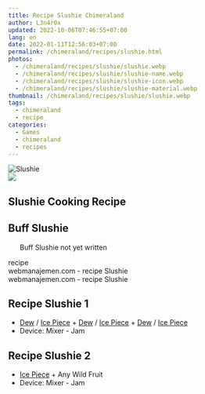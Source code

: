```yaml
---
title: Recipe Slushie Chimeraland
author: L3n4r0x
updated: 2022-10-06T07:46:55+07:00
lang: en
date: 2022-01-11T12:56:03+07:00
permalink: /chimeraland/recipes/slushie.html
photos:
  - /chimeraland/recipes/slushie/slushie.webp
  - /chimeraland/recipes/slushie/slushie-name.webp
  - /chimeraland/recipes/slushie/slushie-icon.webp
  - /chimeraland/recipes/slushie/slushie-material.webp
thumbnail: /chimeraland/recipes/slushie/slushie.webp
tags:
  - chimeraland
  - recipe
categories:
  - Games
  - chimeraland
  - recipes
---
```


<link
  rel="stylesheet"
  href="https://rawcdn.githack.com/dimaslanjaka/Web-Manajemen/870a349/css/bootstrap-5-3-0-alpha3-wrapper.css"
/>
<section id="bootstrap-wrapper">
  <div data-bs-theme="dark">
    <div class="card mb-2">
      <div class="card-body">
        <div class="row g-0">
          <div class="col-sm-4 position-relative mb-2">
            <img
              src="https://www.webmanajemen.com/chimeraland/recipes/slushie/slushie-material.webp"
              class="card-img fit-cover w-100 h-100"
              alt="Slushie"
              data-fancybox="true"
            />
          </div>
          <div class="col-sm-8 mb-2">
            <div class="card-body">
              <div class="d-flex flex-row align-items-center mb-3">
                <img
                  class="d-inline-block me-2"
                  src="https://www.webmanajemen.com/chimeraland/recipes/slushie/slushie-icon.webp"
                  width="auto"
                  height="auto"
                  style="vertical-align: middle"
                />
                <h2 class="fs-5">Slushie Cooking Recipe</h2>
              </div>
              <h2 class="card-title fs-5">Buff Slushie</h2>
              <div class="card-text">
                <ul>
                  Buff Slushie not yet written
                </ul>
              </div>
              <span class="badge rounded-pill">recipe</span>
            </div>
            <div class="card-footer text-end text-muted mt-auto">
              webmanajemen.com - recipe Slushie
            </div>
          </div>
        </div>
      </div>
      <div class="card-footer text-end text-muted">
        webmanajemen.com - recipe Slushie
      </div>
    </div>
    <div class="row mb-2">
      <div class="col-12 col-lg-6 recipe-item mb-2">
        <div class="card">
          <div class="card-body">
            <h2 class="card-title fs-5">Recipe Slushie 1</h2>
            <div class="card-text">
              <ul>
                <li>
                  <a
                    class="text-decoration-none text-primary"
                    href="/chimeraland/materials/dew.html"
                    >Dew</a
                  ><span> / </span
                  ><a
                    class="text-decoration-none text-primary"
                    href="/chimeraland/materials/ice-piece.html"
                    >Ice Piece</a
                  ><span> + </span
                  ><a
                    class="text-decoration-none text-primary"
                    href="/chimeraland/materials/dew.html"
                    >Dew</a
                  ><span> / </span
                  ><a
                    class="text-decoration-none text-primary"
                    href="/chimeraland/materials/ice-piece.html"
                    >Ice Piece</a
                  ><span> + </span
                  ><a
                    class="text-decoration-none text-primary"
                    href="/chimeraland/materials/dew.html"
                    >Dew</a
                  ><span> / </span
                  ><a
                    class="text-decoration-none text-primary"
                    href="/chimeraland/materials/ice-piece.html"
                    >Ice Piece</a
                  >
                </li>
                <li>Device: Mixer - Jam</li>
              </ul>
            </div>
          </div>
        </div>
      </div>
      <div class="col-12 col-lg-6 recipe-item mb-2">
        <div class="card">
          <div class="card-body">
            <h2 class="card-title fs-5">Recipe Slushie 2</h2>
            <div class="card-text">
              <ul>
                <li>
                  <a
                    class="text-decoration-none text-primary"
                    href="/chimeraland/materials/ice-piece.html"
                    >Ice Piece</a
                  ><span> + </span>Any Wild Fruit
                </li>
                <li>Device: Mixer - Jam</li>
              </ul>
            </div>
          </div>
        </div>
      </div>
    </div>
  </div>
</section>